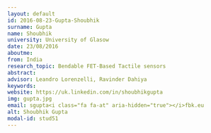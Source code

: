 ```yaml
---
layout: default 
id: 2016-08-23-Gupta-Shoubhik
surname: Gupta
name: Shoubhik
university: University of Glasow
date: 23/08/2016
aboutme: 
from: India
research_topic: Bendable FET-Based Tactile sensors
abstract: 
advisor: Leandro Lorenzelli, Ravinder Dahiya
keywords: 
website: https://uk.linkedin.com/in/shoubhikgupta
img: gupta.jpg
email: sgupta<i class="fa fa-at" aria-hidden="true"></i>fbk.eu
alt: Shoubhik Gupta
modal-id: stud51
---
```

